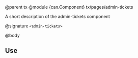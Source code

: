 @parent tx
@module {can.Component} tx/pages/admin-tickets <admin-tickets>

A short description of the admin-tickets component

@signature `<admin-tickets>`

@body

## Use

